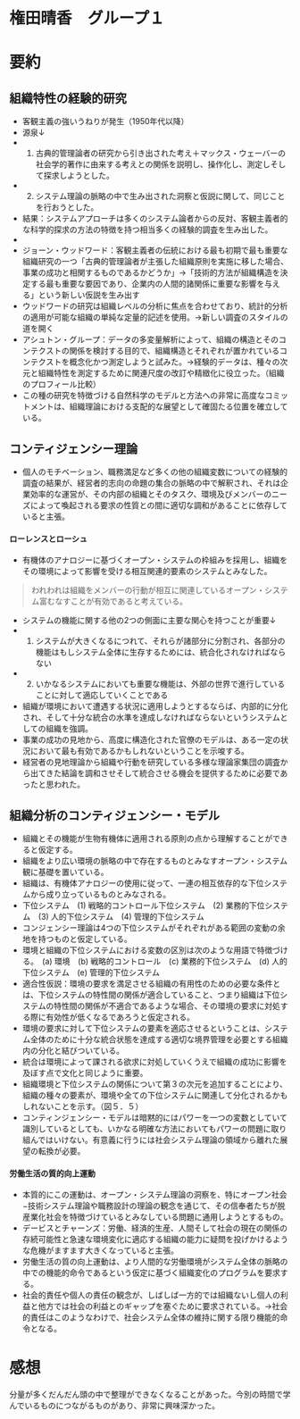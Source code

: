 # 権田晴香　グループ１
# 要約
## 組織特性の経験的研究
+ 客観主義の強いうねりが発生（1950年代以降）
+ 源泉↓
+ 1) 古典的管理論者の研究から引き出された考え＋マックス・ウェーバーの社会学的著作に由来する考えとの関係を説明し、操作化し、測定しそして探求しようとした。
+ 2) システム理論の脈略の中で生み出された洞察と仮説に関して、同じことを行おうとした。
+ 結果：システムアプローチは多くのシステム論者からの反対、客観主義者的な科学的探求の方法の特徴を持つ相当多くの経験的調査を生み出した。
+ 
+ ジョーン・ウッドワード：客観主義者の伝統における最も初期で最も重要な組織研究の一つ「古典的管理論者が主張した組織原則を実施に移した場合、事業の成功と相関するものであるかどうか」→「技術的方法が組織構造を決定する最も重要な要因であり、企業内の人間的諸関係に重要な影響を与える」という新しい仮説を生み出す
+ ウッドワードの研究は組織レベルの分析に焦点を合わせており、統計的分析の適用が可能な組織の単純な定量的記述を使用。→新しい調査のスタイルの道を開く
+ アシュトン・グループ：データの多変量解析によって、組織の構造とそのコンテクストの関係を検討する目的で、組織構造とそれぞれが置かれているコンテクストを概念化かつ測定しようと試みた。→経験的データは、種々の次元と組織特性を測定するために関連尺度の改訂や精緻化に役立った。（組織のプロフィール比較）
+ この種の研究を特徴づける自然科学のモデルと方法への非常に高度なコミットメントは、組織理論における支配的な展望として確固たる位置を確立している。

## コンティジェンシー理論
+ 個人のモチベーション、職務満足など多くの他の組織変数についての経験的調査の結果が、経営者的志向の命題の集合の脈略の中で解釈され、それは企業効率的な運営が、その内部の組織とそのタスク、環境及びメンバーのニーズによって喚起される要求の性質との間に適切な調和があることに依存していると主張。

#### ローレンスとローシュ
+ 有機体のアナロジーに基づくオープン・システムの枠組みを採用し、組織をその環境によって影響を受ける相互関連的要素のシステムとみなした。
> われわれは組織をメンバーの行動が相互に関連しているオープン・システム富むなすことが有効であると考えている。
+ システムの機能に関する他の2つの側面に主要な関心を持つことが重要↓
+ 1) システムが大きくなるにつれて、それらが諸部分に分割され、各部分の機能はもしシステム全体に生存するためには、統合化されなければならない
+ 2) いかなるシステムにおいても重要な機能は、外部の世界で進行していることに対して適応していくことである
+ 組織が環境において遭遇する状況に適用しようとするならば、内部的に分化され、そして十分な統合の水準を達成しなければならないというシステムとしての組織を強調。
+ 事業の成功の見地から、高度に構造化された官僚のモデルは、ある一定の状況において最も有効であるかもしれないということを示唆する。
+ 経営者の見地理論から組織や行動を研究している多様な理論家集団の調査から出てきた結論を調和させそして統合させる機会を提供するために必要であったと思われた。

## 組織分析のコンティジェンシー・モデル
+ 組織とその機能が生物有機体に適用される原則の点から理解することができると仮定する。
+ 組織をより広い環境の脈略の中で存在するものとみなすオープン・システム観に基礎を置いている。
+ 組織は、有機体アナロジーの使用に従って、一連の相互依存的な下位システムから成り立っているものとみなされる。
+ 下位システム　(1) 戦略的コントロール下位システム　(2) 業務的下位システム　(3) 人的下位システム　(4) 管理的下位システム
+ コンジェンシー理論は4つの下位システムがそれぞれがある範囲の変動の余地を持つものと仮定している。
+ 環境と組織の下位システムにおける変数の区別は次のような用語で特徴づける。　(a) 環境　(b) 戦略的コントロール　(c) 業務的下位システム　(d) 人的下位システム　(e) 管理的下位システム
+ 適合性仮説：環境の要求を満足させる組織の有用性のための必要な条件とは、下位システムの特性間の関係が適合していること、つまり組織は下位システムの特性間の関係が不適合であるような場合、その環境の要求に対処する際に有効性が低くなるであろうと仮定される。
+ 環境の要求に対して下位システムの要素を適応させるということは、システム全体のために十分な統合状態を達成する適切な境界管理を必要とする組織内の分化と結びついている。
+ 統合は環境によって課される欲求に対処していくうえで組織の成功に影響を及ぼす点で文化と同じように重要。
+ 組織環境と下位システムの関係について第３の次元を追加することにより、組織の種々の要素が、環境や全ての下位システムに関連して分化されるかもしれないことを示す。（図５．５）
+ コンティンジェンシー・モデルは暗黙的にはパワーを一つの変数としていて識別しているとしても、いかなる明確な方法においてもパワーの問題に取り組んではいけない。有意義に行うには社会システム理論の領域から離れた展望の転換が必要。

#### 労働生活の質的向上運動
+ 本質的にこの運動は、オープン・システム理論の洞察を、特にオープン社会−技術システム理論や職務設計の理論の観念を通じて、その信奉者たちが脱産業化社会を特徴づけているとみなしている問題に通用しようとするもの。
+ デービスとチャーンズ：労働、経済的生産、人間そして社会の現在の関係の存続可能性と急速な環境変化に適応する組織の能力に疑問を投げかけるような危機がますます大きくなっていると主張。
+ 労働生活の質の向上運動は、より人間的な労働環境がシステム全体の脈略の中での機能的命令であるという仮定に基づく組織変化のプログラムを要求する。
+ 社会的責任や個人の責任の観念が、しばしば一方的では組織ないし個人の利益と他方では社会の利益とのギャップを塞ぐために要求されている。→社会的責任はこのようなわけで、社会システム全体の維持に関する限り機能的命令となる。

# 感想
分量が多くだんだん頭の中で整理ができなくなることがあった。今別の時間で学んでいるものにつながるものがあり、非常に興味深かった。
